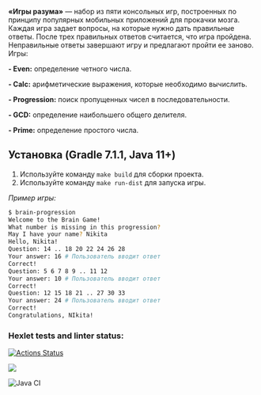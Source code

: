 **«Игры разума»** — набор из пяти консольных игр, построенных по принципу популярных мобильных приложений для прокачки мозга. Каждая игра задает вопросы, на которые нужно дать правильные ответы. После трех правильных ответов считается, что игра пройдена. Неправильные ответы завершают игру и предлагают пройти ее заново. Игры:

**- Even:** определение четного числа.

**- Calc:** арифметические выражения, которые необходимо вычислить.

**- Progression:** поиск пропущенных чисел в последовательности.

**- GCD:** определение наибольшего общего делителя.

**- Prime:** определение простого числа.

## Установка (Gradle 7.1.1, Java 11+)
1. Используйте команду `make build` для сборки проекта.
2. Используйте команду `make run-dist` для запуска игры.

_Пример игры:_

```bash
$ brain-progression
Welcome to the Brain Game!
What number is missing in this progression?
May I have your name? Nikita
Hello, Nikita!
Question: 14 .. 18 20 22 24 26 28
Your answer: 16 # Пользователь вводит ответ
Correct!
Question: 5 6 7 8 9 .. 11 12
Your answer: 10 # Пользователь вводит ответ
Correct!
Question: 12 15 18 21 .. 27 30 33
Your answer: 24 # Пользователь вводит ответ
Correct!
Congratulations, NIkita!
```
### Hexlet tests and linter status:
[![Actions Status](https://github.com/AidanKlark/java-project-lvl1/workflows/hexlet-check/badge.svg)](https://github.com/AidanKlark/java-project-lvl1/actions)

<a href="https://codeclimate.com/github/codeclimate/codeclimate/maintainability"><img src="https://api.codeclimate.com/v1/badges/a99a88d28ad37a79dbf6/maintainability" /></a>

![Java CI](https://github.com/AidanKlark/java-project-lvl1/actions/workflows/main.yml/badge.svg)